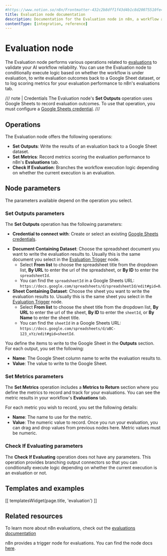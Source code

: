 ```yaml
---
#https://www.notion.so/n8n/Frontmatter-432c2b8dff1f43d4b1c8d20075510fe4
title: Evaluation node documentation
description: Documentation for the Evaluation node in n8n, a workflow automation platform. Includes guidance on usage and links to examples.
contentType: [integration, reference]
---
```


# Evaluation node

The Evaluation node performs various operations related to [evaluations](/advanced-ai/evaluations/overview.md) to validate your AI workflow reliability. You can use the Evaluation node to conditionally execute logic based on whether the workflow is under evaluation, to write evaluation outcomes back to a Google Sheet dataset, or to log scoring metrics for your evaluation performance to n8n's evaluations tab.

/// note | Credentials
The Evaluation node's **Set Outputs** operation uses Google Sheets to record evaluation outcomes. To use that operation, you must configure a [Google Sheets credential](/integrations/builtin/credentials/google/index.md).
///

## Operations

The Evaluation node offers the following operations:

* **Set Outputs**: Write the results of an evaluation back to a Google Sheet dataset.
* **Set Metrics**: Record metrics scoring the evaluation performance to n8n's **Evaluations** tab.
* **Check If Evaluation**: Branches the workflow execution logic depending on whether the current execution is an evaluation.

## Node parameters

The parameters available depend on the operation you select.

### Set Outputs parameters

The **Set Outputs** operation has the following parameters:

- **Credential to connect with**: Create or select an existing [Google Sheets credentials](/integrations/builtin/credentials/google/index.md).
* **Document Containing Dataset**: Choose the spreadsheet document you want to write the evaluation results to. Usually this is the same document you select in the [Evaluation Trigger](/integrations/builtin/core-nodes/n8n-nodes-base.evaluationtrigger.md) node.
    * Select **From list** to choose the spreadsheet title from the dropdown list, **By URL** to enter the url of the spreadsheet, or **By ID** to enter the `spreadsheetId`. 
    * You can find the `spreadsheetId` in a Google Sheets URL: `https://docs.google.com/spreadsheets/d/spreadsheetId/edit#gid=0`.
* **Sheet Containing Dataset**: Choose the sheet you want to write the evaluation results to. Usually this is the same sheet you select in the [Evaluation Trigger](/integrations/builtin/core-nodes/n8n-nodes-base.evaluationtrigger.md) node.
    * Select **From list** to choose the sheet title from the dropdown list, **By URL** to enter the url of the sheet, **By ID** to enter the `sheetId`, or **By Name** to enter the sheet title. 
    * You can find the `sheetId` in a Google Sheets URL: `https://docs.google.com/spreadsheets/d/aBC-123_xYz/edit#gid=sheetId`. 

You define the items to write to the Google Sheet in the **Outputs** section. For each output, you set the following:

* **Name**: The Google Sheet column name to write the evaluation results to.
* **Value**: The value to write to the Google Sheet.

### Set Metrics parameters

The **Set Metrics** operation includes a **Metrics to Return** section where you define the metrics to record and track for your evaluations. You can see the metric results in your workflow's **Evaluations** tab.

For each metric you wish to record, you set the following details:

* **Name**: The name to use for the metric.
* **Value**: The numeric value to record. Once you run your evaluation, you can drag and drop values from previous nodes here. Metric values must be numeric.

### Check If Evaluating parameters

The **Check If Evaluating** operation does not have any parameters. This operation provides branching output connectors so that you can conditionally execute logic depending on whether the current execution is an evaluation or not.

## Templates and examples

<!-- see https://www.notion.so/n8n/Pull-in-templates-for-the-integrations-pages-37c716837b804d30a33b47475f6e3780 -->
[[ templatesWidget(page.title, 'evaluation') ]]

## Related resources

To learn more about n8n evaluations, check out the [evaluations documentation](/advanced-ai/evaluations/overview.md)

n8n provides a trigger node for evaluations. You can find the node docs [here](/integrations/builtin/core-nodes/n8n-nodes-base.evaluationtrigger.md).

